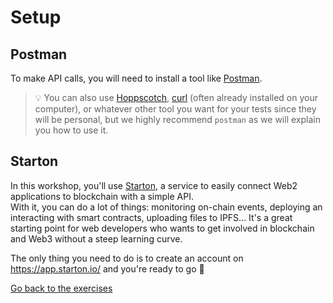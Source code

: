 # Setup

## Postman

To make API calls, you will need to install a tool like [Postman](https://www.postman.com/downloads/).

> 💡 You can also use [Hoppscotch](https://hoppscotch.io/), [curl](https://curl.haxx.se/) (often already installed on your computer), or whatever other tool you want for your tests since they will be personal, but we highly recommend `postman` as we will explain you how to use it.

## Starton

In this workshop, you'll use [Starton](https://www.starton.io/), a service to easily connect Web2 applications to blockchain with a simple API.  
With it, you can do a lot of things: monitoring on-chain events, deploying an interacting with smart contracts, uploading files to IPFS...
It's a great starting point for web developers who wants to get involved in blockchain and Web3 without a steep learning curve.  

The only thing you need to do is to create an account on <https://app.starton.io/> and you're ready to go 🚀

[Go back to the exercises](./README.md)
